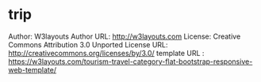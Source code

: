 # trip


Author: W3layouts
Author URL: http://w3layouts.com
License: Creative Commons Attribution 3.0 Unported
License URL: http://creativecommons.org/licenses/by/3.0/
template URL : https://w3layouts.com/tourism-travel-category-flat-bootstrap-responsive-web-template/
